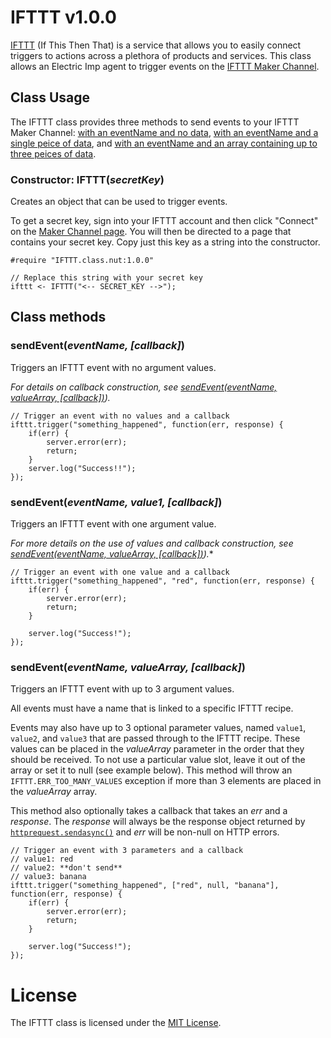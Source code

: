 # IFTTT v1.0.0

[IFTTT](https://ifttt.com) (If This Then That) is a service that allows you to easily connect triggers to actions across a plethora of products and services. This class allows an Electric Imp agent to trigger events on the [IFTTT Maker Channel](https://ifttt.com/maker).

## Class Usage

The IFTTT class provides three methods to send events to your IFTTT Maker Channel: [with an eventName and no data](#sendeventeventname-callback), [with an eventName and a single peice of data](#sendeventeventname-value1-callback), and [with an eventName and an array containing up to three peices of data](#sendeventeventname-valuearray-callback).

### Constructor: IFTTT(*secretKey*)

Creates an object that can be used to trigger events.

To get a secret key, sign into your IFTTT account and then click "Connect" on the [Maker Channel page](https://ifttt.com/maker). You will then be directed to a page that contains your secret key. Copy just this key as a string into the constructor.

```squirrel
#require "IFTTT.class.nut:1.0.0"

// Replace this string with your secret key
ifttt <- IFTTT("<-- SECRET_KEY -->");
```

## Class methods

### sendEvent(*eventName, [callback]*)

Triggers an IFTTT event with no argument values.

*For details on callback construction, see [sendEvent(*eventName, valueArray, [callback]*)](#sendeventeventname-valuearray-callback)).*

```squirrel
// Trigger an event with no values and a callback
ifttt.trigger("something_happened", function(err, response) {
    if(err) {
        server.error(err);
        return;
    }
    server.log("Success!!");
});
```

### sendEvent(*eventName, value1, [callback]*)

Triggers an IFTTT event with one argument value.

*For more details on the use of values and callback construction, see [sendEvent(*eventName, valueArray, [callback]*)](#sendeventeventname-valuearray-callback)).**

```squirrel
// Trigger an event with one value and a callback
ifttt.trigger("something_happened", "red", function(err, response) {
    if(err) {
        server.error(err);
        return;
    }

    server.log("Success!");
});
```

### sendEvent(*eventName, valueArray, [callback]*)

Triggers an IFTTT event with up to 3 argument values.

All events must have a name that is linked to a specific IFTTT recipe.

Events may also have up to 3 optional parameter values, named `value1`, `value2`, and `value3` that are passed through to the IFTTT recipe. These values can be placed in the *valueArray* parameter in the order that they should be received. To not use a particular value slot, leave it out of the array or set it to null (see example below). This method will throw an `IFTTT.ERR_TOO_MANY_VALUES` exception if more than 3 elements are placed in the *valueArray* array.

This method also optionally takes a callback that takes an *err* and a *response*. The *response* will always be the response object returned by [`httprequest.sendasync()`](https://electricimp.com/docs/api/httprequest/sendasync/) and *err* will be non-null on HTTP errors.

```squirrel
// Trigger an event with 3 parameters and a callback
// value1: red
// value2: **don't send**
// value3: banana
ifttt.trigger("something_happened", ["red", null, "banana"], function(err, response) {
    if(err) {
        server.error(err);
        return;
    }

    server.log("Success!");
});
```

# License

The IFTTT class is licensed under the [MIT License](https://github.com/electricimp/ifttt/tree/master/LICENSE).
